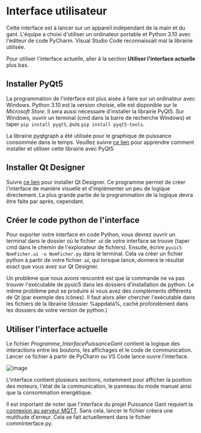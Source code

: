 # Interface utilisateur
Cette interface est à lancer sur un appareil indépendant de la main et du gant. L'équipe a choisi d'utiliser un ordinateur portable et Python 3.10 avec l'éditeur de code PyCharm. Visual Studio Code reconnaissait mal la librairie utilisée.

Pour utiliser l'interface actuelle, aller à la section **Utiliser l'interface actuelle** plus bas.

## Installer PyQt5
La programmation de l'interface est plus aisée à faire sur un ordinateur avec Windows. Python 3.10 est la version choisie, elle est disponible sur le *Microsoft Store*. Il sera aussi nécessaire d'installer la librairie PyQt5. Sur Windows, ouvrir un terminal (cmd dans la barre de recherche Windows) et taper `pip install pyqt5`, puis `pip install pyqt5-tools`. 

La librairie pyqtgraph a été utilisée pour le graphique de puissance consommée dans le temps. Veuillez suivre [ce lien](https://www.pythonguis.com/tutorials/pyside6-embed-pyqtgraph-custom-widgets/) pour apprendre comment installer et utiliser cette librairie avec PyQt5

## Installer Qt Designer
Suivre [ce lien](https://build-system.fman.io/qt-designer-download) pour installer Qt Designer. Ce programme permet de créer l'interface de manière visuelle et d'implémenter un peu de logique directement. La plus grande partie de la programmation de la logique devra être faite par après, cependant.

## Créer le code python de l'interface
Pour exporter votre interface en code Python, vous devrez ouvrir un terminal dans le dossier où le fichier .ui de votre interface se trouve (taper cmd dans le chemin de l'explorateur de fichiers). Ensuite, écrire `pyuic5 NomFicher.ui -o NomFicher.py` dans le terminal. Cela va créer un fichier python à partir de votre fichier .ui, qui lorsque lancé, donnera le résultat exact que vous avez sur Qt Designer. 

Un problème que nous avons rencontré est que la commande ne va pas trouver l'exécutable de pyuic5 dans les dossiers d'installation de python. Le même problème peut se produire si vous avez des compléments différents de Qt (par exemple des icônes). Il faut alors aller chercher l'exécutable dans les fichiers de la librairie (dossier %appdata%, caché profondément dans les dossiers de votre version de python.)

## Utiliser l'interface actuelle
Le fichier *Programme_InterfacePuissanceGant* contient la logique des interactions entre les boutons, les affichages et le code de communication. Lancer ce fichier à partir de PyCharm ou VS Code lance ouvre l'interface.

![image](https://user-images.githubusercontent.com/78489934/232552940-eb062670-31dc-4013-81fb-422f7f5985a5.png)

L'interface contient plusieurs sections, notamment pour afficher la position des moteurs, l'état de la communication, le panneau du mode manuel ainsi que la consommation énergétique. 

Il est important de noter que l'interface du projet Puissance Gant requiert la [connexion au serveur MQTT](https://github.com/Puissance-Gant/S4-Puissance-Gant/tree/main/Puissance%20Gant/Programmation/Code_Communication). Sans cela, lancer le fichier créera une multitude d'erreur. Cela se fait actuellement dans le fichier commInterface.py.

